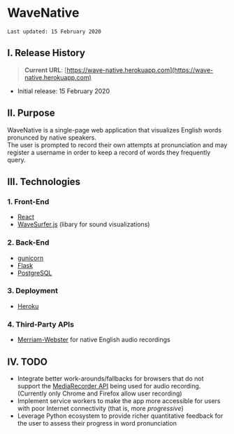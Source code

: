 # WaveNative
```
Last updated: 15 February 2020
```

## I. Release History
> __Current URL__: [https://wave-native.herokuapp.com](https://wave-native.herokuapp.com)
- Initial release: 15 February 2020

## II. Purpose
WaveNative is a single-page web application that visualizes English words pronunced by native speakers.<br>
The user is prompted to record their own attempts at pronunciation and may register a username in order to keep a record of words they frequently query.

## III. Technologies
### 1. Front-End
- [React](https://reactjs.org/)
- [WaveSurfer.js](https://github.com/katspaugh/wavesurfer.js) (libary for sound visualizations) 
### 2. Back-End
- [gunicorn](https://gunicorn.org/)
- [Flask](https://flask.palletsprojects.com/en/1.1.x/)
- [PostgreSQL](https://www.postgresql.org/)
### 3. Deployment
- [Heroku](https://www.heroku.com/)
### 4. Third-Party APIs
- [Merriam-Webster](https://dictionaryapi.com/) for native English audio recordings

## IV. TODO
- Integrate better work-arounds/fallbacks for browsers that do not support the [MediaRecorder API](https://developer.mozilla.org/en-US/docs/Web/API/MediaRecorder) being used for audio recording.<br>
(Currently only Chrome and Firefox allow user recording) 
- Implement service workers to make the app more accessible for users with poor Internet connectivity (that is, more *progressive*)
- Leverage Python ecosystem to provide richer quantitative feedback for the user to assess their progress in word pronunciation 